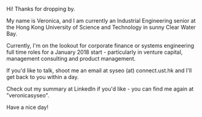 Hi! Thanks for dropping by.

My name is Veronica, and I am currently an Industrial Engineering senior at the Hong Kong University of Science and Technology in sunny Clear Water Bay.

Currently, I'm on the lookout for corporate finance or systems engineering full time roles for a January 2018 start - particularly in venture capital, management consulting and product management.

If you'd like to talk, shoot me an email at syseo (at) connect.ust.hk and I'll get back to you within a day. 

Check out my summary at LinkedIn if you'd like - you can find me again at "veronicasyseo".

Have a nice day!